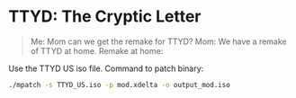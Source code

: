 # TTYD: The Cryptic Letter

> Me: Mom can we get the remake for TTYD?
> Mom: We have a remake of TTYD at home.
> Remake at home:

Use the TTYD US iso file. Command to patch binary:
```sh
./mpatch -s TTYD_US.iso -p mod.xdelta -o output_mod.iso
```



